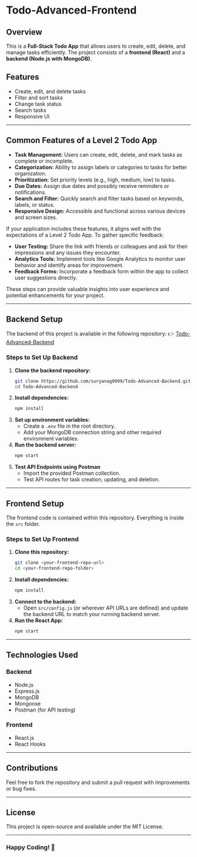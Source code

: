 # Todo-Advanced-Frontend

## Overview
This is a **Full-Stack Todo App** that allows users to create, edit, delete, and manage tasks efficiently. The project consists of a **frontend (React)** and a **backend (Node.js with MongoDB)**.

## Features
- Create, edit, and delete tasks
- Filter and sort tasks
- Change task status
- Search tasks
- Responsive UI

---

## Common Features of a Level 2 Todo App

- **Task Management:** Users can create, edit, delete, and mark tasks as complete or incomplete.
- **Categorization:** Ability to assign labels or categories to tasks for better organization.
- **Prioritization:** Set priority levels (e.g., high, medium, low) to tasks.
- **Due Dates:** Assign due dates and possibly receive reminders or notifications.
- **Search and Filter:** Quickly search and filter tasks based on keywords, labels, or status.
- **Responsive Design:** Accessible and functional across various devices and screen sizes.

If your application includes these features, it aligns well with the expectations of a Level 2 Todo App. To gather specific feedback:

- **User Testing:** Share the link with friends or colleagues and ask for their impressions and any issues they encounter.
- **Analytics Tools:** Implement tools like Google Analytics to monitor user behavior and identify areas for improvement.
- **Feedback Forms:** Incorporate a feedback form within the app to collect user suggestions directly.

These steps can provide valuable insights into user experience and potential enhancements for your project.

---

## Backend Setup
The backend of this project is available in the following repository:
👉 [Todo-Advanced-Backend](https://github.com/suryanag0999/Todo-Advanced-Backend)

### Steps to Set Up Backend
1. **Clone the backend repository:**
   ```bash
   git clone https://github.com/suryanag0999/Todo-Advanced-Backend.git
   cd Todo-Advanced-Backend
   ```
2. **Install dependencies:**
   ```bash
   npm install
   ```
3. **Set up environment variables:**
   - Create a `.env` file in the root directory.
   - Add your MongoDB connection string and other required environment variables.
4. **Run the backend server:**
   ```bash
   npm start
   ```
5. **Test API Endpoints using Postman**
   - Import the provided Postman collection.
   - Test API routes for task creation, updating, and deletion.

---

## Frontend Setup
The frontend code is contained within this repository. Everything is inside the `src` folder.

### Steps to Set Up Frontend
1. **Clone this repository:**
   ```bash
   git clone <your-frontend-repo-url>
   cd <your-frontend-repo-folder>
   ```
2. **Install dependencies:**
   ```bash
   npm install
   ```
3. **Connect to the backend:**
   - Open `src/config.js` (or wherever API URLs are defined) and update the backend URL to match your running backend server.
4. **Run the React App:**
   ```bash
   npm start
   ```

---

## Technologies Used
### Backend
- Node.js
- Express.js
- MongoDB
- Mongoose
- Postman (for API testing)

### Frontend
- React.js
- React Hooks


---

## Contributions
Feel free to fork the repository and submit a pull request with improvements or bug fixes.

---

## License
This project is open-source and available under the MIT License.

---

### Happy Coding! 🚀


